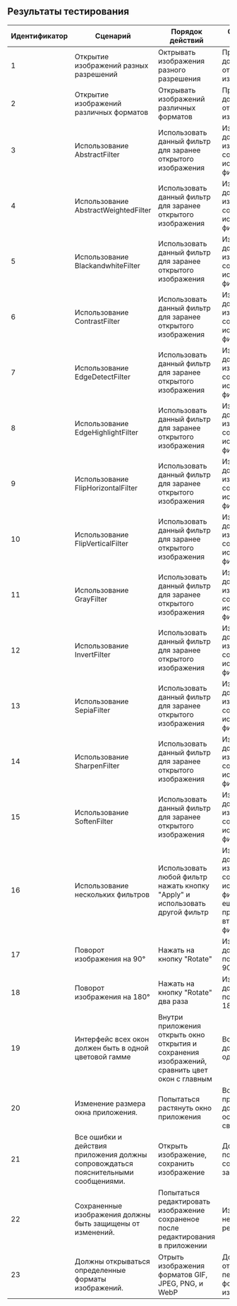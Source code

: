 ## Результаты тестирования

|Идентификатор|Сценарий |Порядок действий  |Ожидаемый результат  | Фактический результат| Оценка| 
|---|---|---|---|---|---|
|1|Открытие изображений разных разрешений|Октрывать изображения разного разрешения|Приложения должно открывать все изображения|||
|2|Открытие изображений различных форматов|Открывать изображений различных форматов|Приложения должно открывать все изображения|||
|3|Использование AbstractFilter|Использовать данный фильтр для заранее открытого изображения|Изображение должно измениться в соответствии с используемым фильтром||
|4|Использование AbstractWeightedFilter|Использовать данный фильтр для заранее открытого изображения|Изображение должно измениться в соответствии с используемым фильтром||
|5|Использование BlackandwhiteFilter|Использовать данный фильтр для заранее открытого изображения|Изображение должно измениться в соответствии с используемым фильтром||
|6|Использование ContrastFilter|Использовать данный фильтр для заранее открытого изображения|Изображение должно измениться в соответствии с используемым фильтром||
|7|Использование EdgeDetectFilter|Использовать данный фильтр для заранее открытого изображения|Изображение должно измениться в соответствии с используемым фильтром||
|8|Использование EdgeHighlightFilter|Использовать данный фильтр для заранее открытого изображения|Изображение должно измениться в соответствии с используемым фильтром||
|9|Использование FlipHorizontalFilter|Использовать данный фильтр для заранее открытого изображения|Изображение должно измениться в соответствии с используемым фильтром||
|10|Использование FlipVerticalFilter|Использовать данный фильтр для заранее открытого изображения|Изображение должно измениться в соответствии с используемым фильтром||
|11|Использование GrayFilter|Использовать данный фильтр для заранее открытого изображения|Изображение должно измениться в соответствии с используемым фильтром||
|12|Использование InvertFilter|Использовать данный фильтр для заранее открытого изображения|Изображение должно измениться в соответствии с используемым фильтром||
|13|Использование SepiaFilter|Использовать данный фильтр для заранее открытого изображения|Изображение должно измениться в соответствии с используемым фильтром||
|14|Использование SharpenFilter|Использовать данный фильтр для заранее открытого изображения|Изображение должно измениться в соответствии с используемым фильтром||
|15|Использование SoftenFilter|Использовать данный фильтр для заранее открытого изображения|Изображение должно измениться в соответствии с используемым фильтром||
|16|Использование нескольких фильтров|Использовать любой фильтр нажать кнопку "Apply" и использовать другой фильтр|Изображение должно измениться в соответствии с используемым фильтром и еще раз после применения второго фильтра||
|17|Поворот изображения на 90°|Нажать на кнопку "Rotate"|Изображение должно повернуться на 90°||
|18|Поворот изображения на 180°|Нажать на кнопку "Rotate" два раза|Изображение должно повернуться на 180°||
|19|Интерфейс всех окон должен быть в одной цветовой гамме|Внутри приложения открыть окно открытия и сохранения изображений, сравнить цвет окон с главным|Все окна должны быть одного цвета||
|20|Изменение размера окна приложения.|Попытаться растянуть окно приложения|Все элементы приложения должны остаться на своих местах||
|21|Все ошибки и действия приложения должны сопровождаться пояснительными сообщениями.|Открыть изображение, сохранить изображение|Должно появиться сообщение о загрузке||
|22|Сохраненные изображения должны быть защищены от изменений.|Попытаться редактировать изображение сохраненое после редактирования в приложении|Изображение не должно редактироватся||
|23|Должны открываться определенные форматы изображений.|Отрыть изображения форматов GIF, JPEG, PNG, и WebP|Должны открыться все перечисленные форматы изображений||
